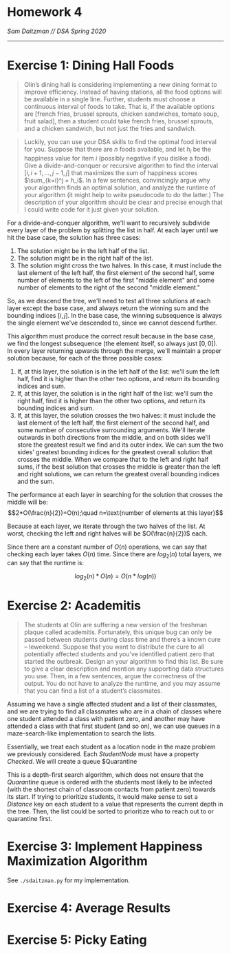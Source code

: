 # Homework 4
*Sam Daitzman // DSA Spring 2020*

---------------------------------

# Exercise 1: Dining Hall Foods
> Olin’s dining hall is considering implementing a new dining format to improve efficiency. Instead of having stations, all the food options will be available in a single line. Further, students must choose a continuous interval of foods to take. That is, if the available options are $\text{[french fries, brussel sprouts, chicken sandwiches, tomato soup, fruit salad]}$, then a student could take french fries, brussel sprouts, and a chicken sandwich, but not just the fries and sandwich.

> Luckily, you can use your DSA skills to find the optimal food interval for you. Suppose that there are $n$ foods available, and let $h_i$ be the happiness value for item $i$ (possibly negative if you dislike a food). Give a divide-and-conquer or recursive algorithm to find the interval $[i, i + 1, . . . , j − 1, j]$ that maximizes the sum of happiness scores $\sum_{k=i}^j = h_i$. In a few sentences, convincingly argue why your algorithm finds an optimal solution, and analyze the runtime of your algorithm (it might help to write pseudocode to do the latter.) The description of your algorithm should be clear and precise enough that I could write code for it just given your solution.

For a divide-and-conquer algorithm, we'll want to recursively subdivide every layer of the problem by splitting the list in half. At each layer until we hit the base case, the solution has three cases:

1. The solution might be in the left half of the list.
2. The solution might be in the right half of the list.
3. The solution might cross the two halves. In this case, it must include the last element of the left half, the first element of the second half, some number of elements to the left of the first "middle element" and some number of elements to the right of the second "middle element."

So, as we descend the tree, we'll need to test all three solutions at each layer except the base case, and always return the winning sum and the bounding indices $[i,j]$. In the base case, the winning subsequence is always the single element we've descended to, since we cannot descend further.

This algorithm must produce the correct result because in the base case, we find the longest subsequence (the element itself, so always just $[0,0]$). In every layer returning upwards through the merge, we'll maintain a proper solution because, for each of the three possible cases:

1. If, at this layer, the solution is in the left half of the list: we'll sum the left half, find it is higher than the other two options, and return its bounding indices and sum.
2. If, at this layer, the solution is in the right half of the list: we'll sum the right half, find it is higher than the other two options, and return its bounding indices and sum.
3. If, at this layer, the solution crosses the two halves: it must include the last element of the left half, the first element of the second half, and some number of consecutive surrounding arguments. We'll iterate outwards in both directions from the middle, and on both sides we'll store the greatest result we find and its outer index. We can sum the two sides' greatest bounding indices for the greatest overall  solution that crosses the middle. When we compare that to the left and right half sums, if the best solution that crosses the middle is greater than the left and right solutions, we can return the greatest overall bounding indices and the sum.

The performance at each layer in searching for the solution that crosses the middle will be:
$$2*O(\frac{n}{2})=O(n);\quad n=\text{number of elements at this layer}$$

 Because at each layer, we iterate through the two halves of the list. At worst, checking the left and right halves will be $O(\frac{n}{2})$ each.
 
 Since there are a constant number of $O(n)$ operations, we can say that checking each layer takes $O(n)$ time. Since there are $log_2(n)$ total layers, we can say that the runtime is:
 
 $$log_2(n)*O(n)=O(n*log(n))$$
 
 # Exercise 2: Academitis
 > The students at Olin are suffering a new version of the freshman plaque called academitis. Fortunately, this unique bug can only be passed between students during class time and there’s a known cure – leweekend. Suppose that you want to distribute the cure to all potentially affected students and you’ve identified patient zero that started the outbreak. Design an your algorithm to find this list. Be sure to give a clear description and mention any supporting data structures you use. Then, in a few sentences, argue the correctness of the output. You do not have to analyze the runtime, and you may assume that you can find a list of a student’s classmates.

Assuming we have a single affected student and a list of their classmates, and we are trying to find all classmates who are in a chain of classes where one student attended a class with patient zero, and another may have attended a class with that first student (and so on), we can use queues in a maze-search-like implementation to search the lists.

Essentially, we treat each student as a location node in the maze problem we previously considered. Each $StudentNode$ must have a property $Checked$. We will create a queue $Quarantine

This is a depth-first search algorithm, which does not ensure that the $Quarantine$ queue is ordered with the students most likely to be infected (with the shortest chain of classroom contacts from patient zero) towards its start. If trying to prioritize students, it would make sense to set a $Distance$ key on each student to a value that represents the current depth in the tree. Then, the list could be sorted to prioritize who to reach out to or quarantine first.

# Exercise 3: Implement Happiness Maximization Algorithm
See `./sdaitzman.py` for my implementation.

# Exercise 4: Average Results

# Exercise 5: Picky Eating